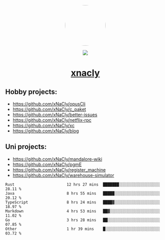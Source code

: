 <p align="center">
  <img style="border-radius: 100px" width="128" height="128" src="https://avatars.githubusercontent.com/u/47723417?v=4"/>
</p>
<p align="center">
  <img src="https://komarev.com/ghpvc/?username=xnacly&&style=flat-square"/>
</p>

<h1 align="center"><a href="https://xnacly.me"> xnacly</a> </h1>

## Hobby projects:
- https://github.com/xNaCly/opusCli
- https://github.com/xNaCly/c_paket
- https://github.com/xNaCly/better-issues
- https://github.com/xNaCly/netflix-rpc
- https://github.com/xNaCly/xc
- https://github.com/xNaCly/blog

## Uni projects:
- https://github.com/xNaCly/mandalore-wiki
- https://github.com/xNaCly/pgmE
- https://github.com/xNaCly/register_machine
- https://github.com/xNaCly/warehouse-simulator


<!--START_SECTION:waka-->

```text
Rust                       12 hrs 27 mins  ███████░░░░░░░░░░░░░░░░░░   28.11 %
Java                       8 hrs 55 mins   █████░░░░░░░░░░░░░░░░░░░░   20.12 %
TypeScript                 8 hrs 24 mins   ████▓░░░░░░░░░░░░░░░░░░░░   18.97 %
Markdown                   4 hrs 53 mins   ██▓░░░░░░░░░░░░░░░░░░░░░░   11.02 %
Go                         3 hrs 28 mins   ██░░░░░░░░░░░░░░░░░░░░░░░   07.85 %
Other                      1 hr 39 mins    █░░░░░░░░░░░░░░░░░░░░░░░░   03.72 %
```

<!--END_SECTION:waka-->
